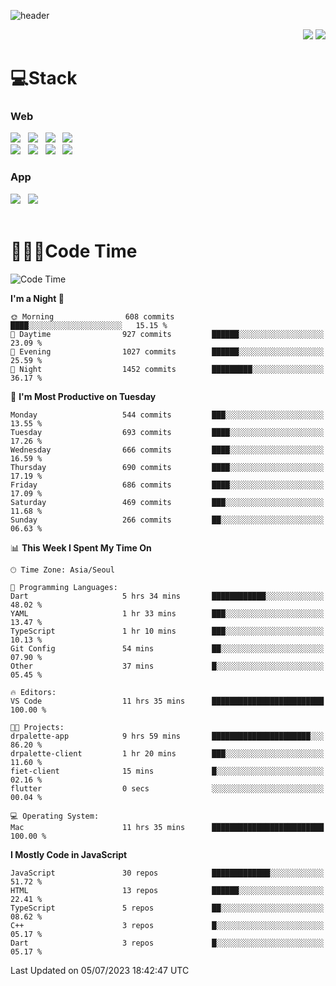 ![header](https://capsule-render.vercel.app/api?type=waving&color=gradient&height=200&text=Cheri&fontAlign=70&fontAlignY=40&animation=twinkling)


<div align="end">
 <a href="https://cheri.tistory.com/"><img src="https://img.shields.io/badge/Blog-AD29B6?style=flat-square&logo=Tidal&logoColor=white"/></a> 
 <a href="mailto:hey.rnjs1135@gmail.com"><img src="https://img.shields.io/badge/Mail-EA4335?style=flat-square&logo=Gmail&logoColor=white"/></a>
</div>

<h1>💻Stack</h1>
<div>
 <h3>Web</h3>
 <!-- badge : https://shields.io/ -->
 <!-- icon : https://simpleicons.org/?q=Get -->
 <img src="https://img.shields.io/badge/HTML5-e74c3c?style=flat-square&logo=HTML5&logoColor=white"></img> &nbsp 
 <img src="https://img.shields.io/badge/CSS3-0A84FF?style=flat-square&logo=CSS3&logoColor=white"></img> &nbsp 
 <img src="https://img.shields.io/badge/tailwind%2Dcss-06B6D4?style=flat-square&logo=tailwindcss&logoColor=white"/></a> &nbsp 
 <img src="https://img.shields.io/badge/styled%2Dcomponents-DB7093?style=flat-square&logo=styled%2Dcomponents&logoColor=white"/></a>
 <br/>
 <img src="https://img.shields.io/badge/JavaScript-FFCD11?style=flat-square&logo=JavaScript&logoColor=white"></img> &nbsp 
 <img src="https://img.shields.io/badge/React-00BCF6?style=flat-square&logo=React&logoColor=white"></img> &nbsp 
 <img src="https://img.shields.io/badge/Redux-764ABC?style=flat-square&logo=Redux&logoColor=white"/> &nbsp 
 <img src="https://img.shields.io/badge/Zustand-582D3E?style=flat-square&logo=Zustand&logoColor=white"/></a> &nbsp 
 <br/>
 <h3>App</h3>
 <img src="https://img.shields.io/badge/Flutter-02569B?style=flat-square&logo=Flutter&logoColor=white"/></a> &nbsp 
 <img src="https://img.shields.io/badge/Getx-600EB2?style=flat-square"/></a> &nbsp 
</div> 

<br/>

<h1>👩🏼‍💻Code Time</h1>

<!--START_SECTION:waka-->
![Code Time](http://img.shields.io/badge/Code%20Time-2%2C284%20hrs%2010%20mins-blue)

**I'm a Night 🦉** 

```text
🌞 Morning                608 commits         ████░░░░░░░░░░░░░░░░░░░░░   15.15 % 
🌆 Daytime                927 commits         ██████░░░░░░░░░░░░░░░░░░░   23.09 % 
🌃 Evening                1027 commits        ██████░░░░░░░░░░░░░░░░░░░   25.59 % 
🌙 Night                  1452 commits        █████████░░░░░░░░░░░░░░░░   36.17 % 
```
📅 **I'm Most Productive on Tuesday** 

```text
Monday                   544 commits         ███░░░░░░░░░░░░░░░░░░░░░░   13.55 % 
Tuesday                  693 commits         ████░░░░░░░░░░░░░░░░░░░░░   17.26 % 
Wednesday                666 commits         ████░░░░░░░░░░░░░░░░░░░░░   16.59 % 
Thursday                 690 commits         ████░░░░░░░░░░░░░░░░░░░░░   17.19 % 
Friday                   686 commits         ████░░░░░░░░░░░░░░░░░░░░░   17.09 % 
Saturday                 469 commits         ███░░░░░░░░░░░░░░░░░░░░░░   11.68 % 
Sunday                   266 commits         ██░░░░░░░░░░░░░░░░░░░░░░░   06.63 % 
```


📊 **This Week I Spent My Time On** 

```text
🕑︎ Time Zone: Asia/Seoul

💬 Programming Languages: 
Dart                     5 hrs 34 mins       ████████████░░░░░░░░░░░░░   48.02 % 
YAML                     1 hr 33 mins        ███░░░░░░░░░░░░░░░░░░░░░░   13.47 % 
TypeScript               1 hr 10 mins        ███░░░░░░░░░░░░░░░░░░░░░░   10.13 % 
Git Config               54 mins             ██░░░░░░░░░░░░░░░░░░░░░░░   07.90 % 
Other                    37 mins             █░░░░░░░░░░░░░░░░░░░░░░░░   05.45 % 

🔥 Editors: 
VS Code                  11 hrs 35 mins      █████████████████████████   100.00 % 

🐱‍💻 Projects: 
drpalette-app            9 hrs 59 mins       ██████████████████████░░░   86.20 % 
drpalette-client         1 hr 20 mins        ███░░░░░░░░░░░░░░░░░░░░░░   11.60 % 
fiet-client              15 mins             █░░░░░░░░░░░░░░░░░░░░░░░░   02.16 % 
flutter                  0 secs              ░░░░░░░░░░░░░░░░░░░░░░░░░   00.04 % 

💻 Operating System: 
Mac                      11 hrs 35 mins      █████████████████████████   100.00 % 
```

**I Mostly Code in JavaScript** 

```text
JavaScript               30 repos            █████████████░░░░░░░░░░░░   51.72 % 
HTML                     13 repos            ██████░░░░░░░░░░░░░░░░░░░   22.41 % 
TypeScript               5 repos             ██░░░░░░░░░░░░░░░░░░░░░░░   08.62 % 
C++                      3 repos             █░░░░░░░░░░░░░░░░░░░░░░░░   05.17 % 
Dart                     3 repos             █░░░░░░░░░░░░░░░░░░░░░░░░   05.17 % 
```




 Last Updated on 05/07/2023 18:42:47 UTC
<!--END_SECTION:waka-->
